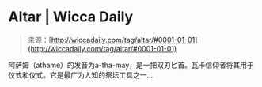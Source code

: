 <!--yml

分类：未分类

日期：2024年06月12日 18:24:31

-->

# Altar | Wicca Daily

> 来源：[http://wiccadaily.com/tag/altar/#0001-01-01](http://wiccadaily.com/tag/altar/#0001-01-01)

阿萨姆（athame）的发音为a-tha-may，是一把双刃匕首。瓦卡信仰者将其用于仪式和仪式。它是最广为人知的祭坛工具之一…
